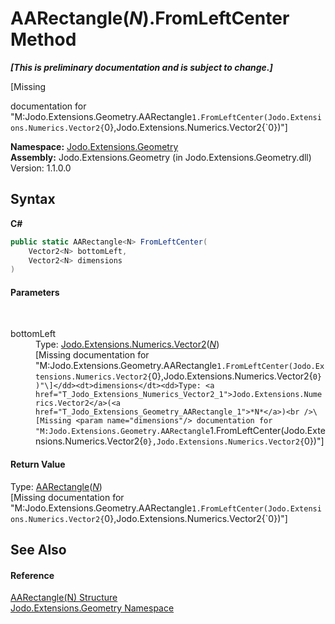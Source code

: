 # AARectangle(*N*).FromLeftCenter Method 
 _**\[This is preliminary documentation and is subject to change.\]**_

\[Missing <summary> documentation for "M:Jodo.Extensions.Geometry.AARectangle`1.FromLeftCenter(Jodo.Extensions.Numerics.Vector2{`0},Jodo.Extensions.Numerics.Vector2{`0})"\]

**Namespace:**&nbsp;<a href="N_Jodo_Extensions_Geometry">Jodo.Extensions.Geometry</a><br />**Assembly:**&nbsp;Jodo.Extensions.Geometry (in Jodo.Extensions.Geometry.dll) Version: 1.1.0.0

## Syntax

**C#**<br />
``` C#
public static AARectangle<N> FromLeftCenter(
	Vector2<N> bottomLeft,
	Vector2<N> dimensions
)
```


#### Parameters
&nbsp;<dl><dt>bottomLeft</dt><dd>Type: <a href="T_Jodo_Extensions_Numerics_Vector2_1">Jodo.Extensions.Numerics.Vector2</a>(<a href="T_Jodo_Extensions_Geometry_AARectangle_1">*N*</a>)<br />\[Missing <param name="bottomLeft"/> documentation for "M:Jodo.Extensions.Geometry.AARectangle`1.FromLeftCenter(Jodo.Extensions.Numerics.Vector2{`0},Jodo.Extensions.Numerics.Vector2{`0})"\]</dd><dt>dimensions</dt><dd>Type: <a href="T_Jodo_Extensions_Numerics_Vector2_1">Jodo.Extensions.Numerics.Vector2</a>(<a href="T_Jodo_Extensions_Geometry_AARectangle_1">*N*</a>)<br />\[Missing <param name="dimensions"/> documentation for "M:Jodo.Extensions.Geometry.AARectangle`1.FromLeftCenter(Jodo.Extensions.Numerics.Vector2{`0},Jodo.Extensions.Numerics.Vector2{`0})"\]</dd></dl>

#### Return Value
Type: <a href="T_Jodo_Extensions_Geometry_AARectangle_1">AARectangle</a>(<a href="T_Jodo_Extensions_Geometry_AARectangle_1">*N*</a>)<br />\[Missing <returns> documentation for "M:Jodo.Extensions.Geometry.AARectangle`1.FromLeftCenter(Jodo.Extensions.Numerics.Vector2{`0},Jodo.Extensions.Numerics.Vector2{`0})"\]

## See Also


#### Reference
<a href="T_Jodo_Extensions_Geometry_AARectangle_1">AARectangle(N) Structure</a><br /><a href="N_Jodo_Extensions_Geometry">Jodo.Extensions.Geometry Namespace</a><br />